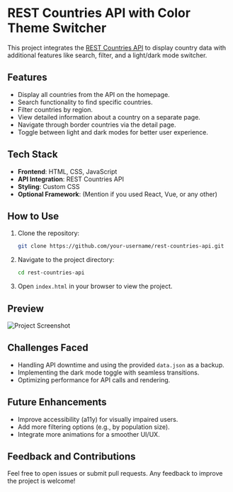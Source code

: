 # REST Countries API with Color Theme Switcher

This project integrates the [REST Countries API](https://restcountries.com) to display country data with additional features like search, filter, and a light/dark mode switcher.

## Features
- Display all countries from the API on the homepage.
- Search functionality to find specific countries.
- Filter countries by region.
- View detailed information about a country on a separate page.
- Navigate through border countries via the detail page.
- Toggle between light and dark modes for better user experience.

## Tech Stack
- **Frontend**: HTML, CSS, JavaScript
- **API Integration**: REST Countries API
- **Styling**: Custom CSS
- **Optional Framework**: (Mention if you used React, Vue, or any other)

## How to Use
1. Clone the repository:  
   ```bash
   git clone https://github.com/your-username/rest-countries-api.git
   ```
2. Navigate to the project directory:  
   ```bash
   cd rest-countries-api
   ```
3. Open `index.html` in your browser to view the project.

## Preview
![Project Screenshot](./path-to-screenshot.jpg)

## Challenges Faced
- Handling API downtime and using the provided `data.json` as a backup.
- Implementing the dark mode toggle with seamless transitions.
- Optimizing performance for API calls and rendering.

## Future Enhancements
- Improve accessibility (a11y) for visually impaired users.
- Add more filtering options (e.g., by population size).
- Integrate more animations for a smoother UI/UX.

## Feedback and Contributions
Feel free to open issues or submit pull requests. Any feedback to improve the project is welcome!
